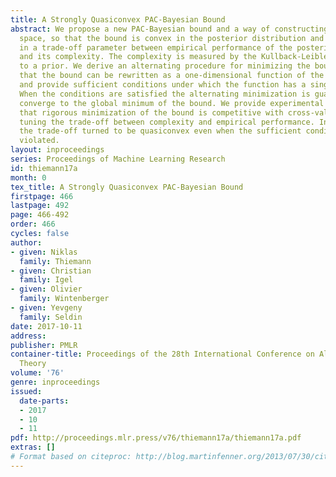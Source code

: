 ```yaml
---
title: A Strongly Quasiconvex PAC-Bayesian Bound
abstract: We propose a new PAC-Bayesian bound and a way of constructing a hypothesis
  space, so that the bound is convex in the posterior distribution and also convex
  in a trade-off parameter between empirical performance of the posterior distribution
  and its complexity. The complexity is measured by the Kullback-Leibler divergence
  to a prior. We derive an alternating procedure for minimizing the bound. We show
  that the bound can be rewritten as a one-dimensional function of the trade-off parameter
  and provide sufficient conditions under which the function has a single global minimum.
  When the conditions are satisfied the alternating minimization is guaranteed to
  converge to the global minimum of the bound. We provide experimental results demonstrating
  that rigorous minimization of the bound is competitive with cross-validation in
  tuning the trade-off between complexity and empirical performance. In all our experiments
  the trade-off turned to be quasiconvex even when the sufficient conditions were
  violated.
layout: inproceedings
series: Proceedings of Machine Learning Research
id: thiemann17a
month: 0
tex_title: A Strongly Quasiconvex PAC-Bayesian Bound
firstpage: 466
lastpage: 492
page: 466-492
order: 466
cycles: false
author:
- given: Niklas
  family: Thiemann
- given: Christian
  family: Igel
- given: Olivier
  family: Wintenberger
- given: Yevgeny
  family: Seldin
date: 2017-10-11
address: 
publisher: PMLR
container-title: Proceedings of the 28th International Conference on Algorithmic Learning
  Theory
volume: '76'
genre: inproceedings
issued:
  date-parts:
  - 2017
  - 10
  - 11
pdf: http://proceedings.mlr.press/v76/thiemann17a/thiemann17a.pdf
extras: []
# Format based on citeproc: http://blog.martinfenner.org/2013/07/30/citeproc-yaml-for-bibliographies/
---
```

